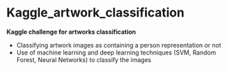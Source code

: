 # Kaggle_artwork_classification

**Kaggle challenge for artworks classification**
* Classifying artwork images as containing a person representation or not
* Use of machine learning and deep learning techniques (SVM, Random Forest, Neural Networks) to classify the images
